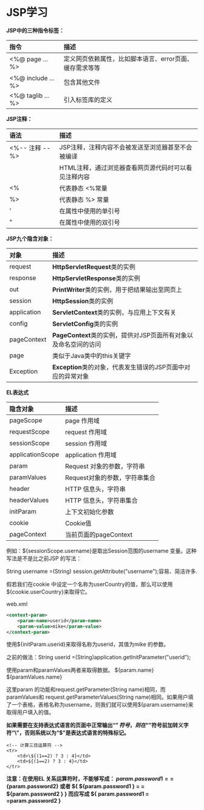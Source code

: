# JSP学习

**JSP中的三种指令标签：**

| **指令**           | **描述**                                                |
| :----------------- | :------------------------------------------------------ |
| <%@ page ... %>    | 定义网页依赖属性，比如脚本语言、error页面、缓存需求等等 |
| <%@ include ... %> | 包含其他文件                                            |
| <%@ taglib ... %>  | 引入标签库的定义                                        |

 

**JSP注释：**

| **语法**       | 描述                                                 |
| :------------- | :--------------------------------------------------- |
| <%-- 注释 --%> | JSP注释，注释内容不会被发送至浏览器甚至不会被编译    |
| <!-- 注释 -->  | HTML注释，通过浏览器查看网页源代码时可以看见注释内容 |
| <\%            | 代表静态 <%常量                                      |
| %\>            | 代表静态 %> 常量                                     |
| \'             | 在属性中使用的单引号                                 |
| \"             | 在属性中使用的双引号                                 |

 

**JSP九个隐含对象：**

| **对象**    | **描述**                                                     |
| :---------- | :----------------------------------------------------------- |
| request     | **HttpServletRequest**类的实例                               |
| response    | **HttpServletResponse**类的实例                              |
| out         | **PrintWriter**类的实例，用于把结果输出至网页上              |
| session     | **HttpSession**类的实例                                      |
| application | **ServletContext**类的实例，与应用上下文有关                 |
| config      | **ServletConfig**类的实例                                    |
| pageContext | **PageContext**类的实例，提供对JSP页面所有对象以及命名空间的访问 |
| page        | 类似于Java类中的this关键字                                   |
| Exception   | **Exception**类的对象，代表发生错误的JSP页面中对应的异常对象 |

 

 **EL表达式**

| **隐含对象**     | **描述**                      |
| :--------------- | :---------------------------- |
| pageScope        | page 作用域                   |
| requestScope     | request 作用域                |
| sessionScope     | session 作用域                |
| applicationScope | application 作用域            |
| param            | Request 对象的参数，字符串    |
| paramValues      | Request对象的参数，字符串集合 |
| header           | HTTP 信息头，字符串           |
| headerValues     | HTTP 信息头，字符串集合       |
| initParam        | 上下文初始化参数              |
| cookie           | Cookie值                      |
| pageContext      | 当前页面的pageContext         |

 

 例如：${sessionScope.username}是取出Session范围的username 变量。这种写法是不是比之前JSP 的写法：

String username =(String) session.getAttribute("username");容易、简洁许多.

 假若我们在cookie 中设定一个名称为userCountry的值，那么可以使用${cookie.userCountry}来取得它。



 web.xml 

```xml
<context-param>
    <param-name>userid</param-name>
    <param-value>mike</param-value>
</context-param>
```

使用${initParam.userid}来取得名称为userid，其值为mike 的参数。

之前的做法：String userid =(String)application.getInitParameter("userid");

 使用param和paramValues两者来取得数据。
${param.name}
${paramValues.name}

这里param 的功能和request.getParameter(String name)相同，而paramValues和
request.getParameterValues(String name)相同。如果用户填了一个表格，表格名称为username，则我们就可以使用${param.username}来取得用户填入的值。

 **如果需要在支持表达式语言的页面中正常输出“$”符号，则在“$”符号前加转义字符“\”，否则系统以为“$”是表达式语言的特殊标记。**

```
<!-- 计算三目运算符 -->
<tr>
    <td>\${(1==2) ? 3 : 4}</td>
    <td>${(1==2) ? 3 : 4}</td>
</tr> 
```

**注意：在使用EL 关系运算符时，不能够写成：
${param.password1} = =${param.password2}
或者
${ ${param.password1 } = = ${param.password2 } }
而应写成
${ param.password1 = =param.password2 }**

 